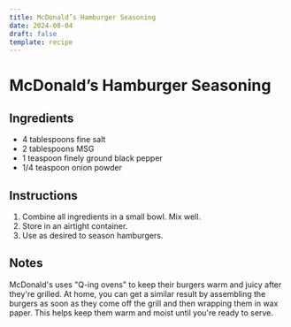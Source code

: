 ```yaml
---
title: McDonald’s Hamburger Seasoning
date: 2024-08-04
draft: false
template: recipe
---
```


# McDonald’s Hamburger Seasoning

## Ingredients

* 4 tablespoons fine salt
* 2 tablespoons MSG
* 1 teaspoon finely ground black pepper
* 1/4 teaspoon onion powder

## Instructions

1. Combine all ingredients in a small bowl. Mix well.
2. Store in an airtight container.
3. Use as desired to season hamburgers.

## Notes

McDonald's uses "Q-ing ovens" to keep their burgers warm and juicy after they're grilled. At home, you can get a similar result by assembling the burgers as soon as they come off the grill and then wrapping them in wax paper. This helps keep them warm and moist until you're ready to serve.
